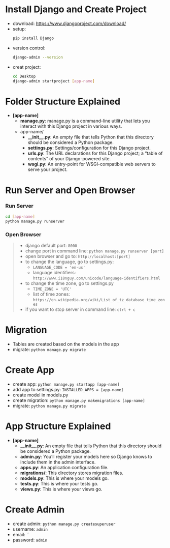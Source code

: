﻿#  Install Django and Create Project
- download: https://www.djangoproject.com/download/
- setup:
	```bash
	pip install Django
	```
- version control:
	```bash
	django-admin --version
	```
- creat project:
	```bash
	cd Desktop
	django-admin startproject [app-name]
	```

# Folder Structure Explained
- **[app-name]**
	- **manage.py**: manage.py is a command-line utility that lets you interact with this Django project in various ways.
	-	app-name/
		- **\_\_init\_\_.py**: An empty file that tells Python that this directory should be considered a Python package.
		- **settings.py**: Settings/configuration for this Django project.
		- **urls.py**: The URL declarations for this Django project; a “table of contents” of your Django-powered site.
		- **wsgi.py**: An entry-point for WSGI-compatible web servers to serve your project.

# Run Server and Open Browser

### Run Server
```bash
cd [app-name]
python manage.py runserver
```
### Open Browser
> - django default port: `8000`
> - change port in command line: `python manage.py runserver [port]`
> - open browser and go to: `http://localhost:[port]`
> - to change the language, go to settings.py: 
> 	- `LANGUAGE_CODE = 'en-us'`
> 	- language identifiers: `http://www.i18nguy.com/unicode/language-identifiers.html`
> - to change the time zone, go to settings.py
>	- `TIME_ZONE = 'UTC'`
>	- list of time zones: `https://en.wikipedia.org/wiki/List_of_tz_database_time_zones`
> - if you want to stop server in command line: `ctrl + c`

# Migration
- Tables are created based on the models in the app
- migrate: `python manage.py migrate`

# Create App
- create app: `python manage.py startapp [app-name]`
- add app to settings.py: `INSTALLED_APPS = [app-name]`
- create model in models.py
- create migration: `python manage.py makemigrations [app-name]`
- migrate: `python manage.py migrate`

# App Structure Explained
- **[app-name]**
	- **\_\_init\_\_.py**: An empty file that tells Python that this directory should be considered a Python package.
	- **admin.py**: You’ll register your models here so Django knows to include them in the admin interface.
	- **apps.py**: An application configuration file.
	- **migrations/**: This directory stores migration files.
	- **models.py**: This is where your models go.
	- **tests.py**: This is where your tests go.
	- **views.py**: This is where your views go.


# Create Admin
- create admin: `python manage.py createsuperuser`
- username: `admin`
- email: ``
- password: `admin`